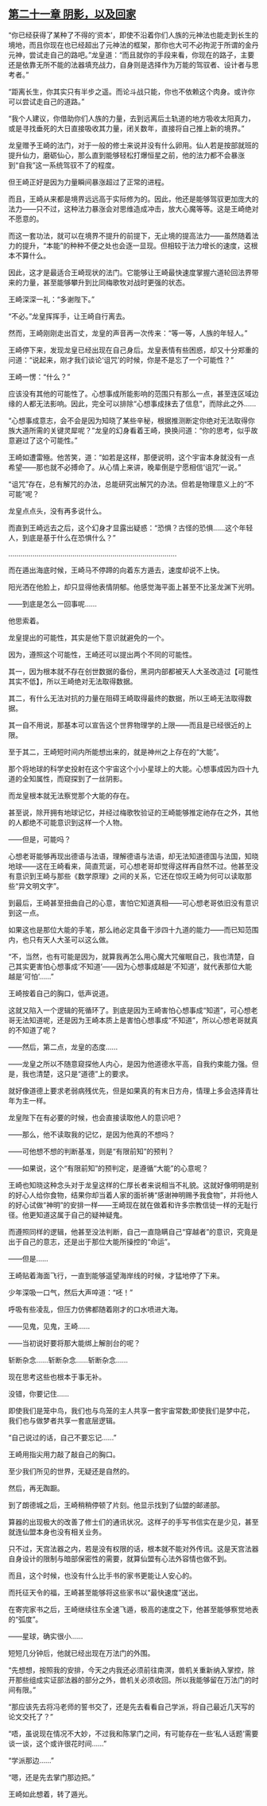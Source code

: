 ## [第二十一章 阴影，以及回家](https://www.xxbiquge.com/11_11207/9204796.html)


  “你已经获得了某种了不得的‘资本’，即使不沿着你们人族的元神法也能走到长生的境地，而且你现在也已经超出了元神法的框架，那你也大可不必拘泥于所谓的金丹元神，尝试走自己的路吧。”龙皇道：“而且就你的手段来看，你现在的路子，主要还是依靠无所不能的法器填充战力，自身则是选择作为万能的驾驭者、设计者与思考者。”

  “距离长生，你其实只有半步之遥。而论斗战只能，你也不依赖这个肉身。或许你可以尝试走自己的道路。”

  “我个人建议，你借助你们人族的力量，去到远离后土轨道的地方吸收太阳真力，或是寻找垂死的大日直接吸收其力量，闭关数年，直接将自己推上新的境界。”

  龙皇赠予王崎的法门，对于一般的修士来说并没有什么卵用。仙人若是按部就班的提升仙力，磨砺仙心，那么直到能够轻松打爆恒星之前，他的法力都不会暴涨到“自我”这一系统驾驭不了的程度。

  但王崎正好是因为力量瞬间暴涨超过了正常的进程。

  而且，王崎从来都是境界远远高于实际修为的。因此，他还是能够驾驭更加庞大的法力——只不过，这种法力暴涨会对思维造成冲击，放大心魔等等。这是王崎绝对不愿意的。

  而这一套功法，就可以在境界不提升的前提下，无止境的提高法力——虽然随着法力的提升，“本能”的种种不便之处也会逐一显现。但相较于法力增长的速度，这根本不算什么。

  因此，这才是最适合王崎现状的法门。它能够让王崎最快速度掌握六道轮回法界带来的力量，甚至能够攀升到比同梅歌牧对战时更强的状态。

  王崎深深一礼：“多谢陛下。”

  “不必。”龙皇挥挥手，让王崎自行离去。

  然而，王崎刚刚走出百丈，龙皇的声音再一次传来：“等一等，人族的年轻人。”

  王崎停下来，发现龙皇已经出现在自己身后。龙皇表情有些困惑，却又十分郑重的问道：“说起来，刚才我们谈论‘诅咒’的时候，你是不是忘了一个可能性？”

  王崎一愣：“什么？”

  应该没有其他的可能性了。心想事成所能影响的范围只有那么一点，甚至连区域边缘的人都无法影响。因此，完全可以排除“心想事成抹去了信息”，而除此之外……

  “心想事成意志，会不会是因为知晓了某些辛秘，根据推测断定你绝对无法取得你族大道所需的关键灵犀呢？”龙皇的幻身看着王崎，换换问道：“你的思考，似乎故意避过了这个可能性。”

  王崎如遭雷殛。他苦笑，道：“如若是这样，那便说明，这个宇宙本身就没有一点希望——那也就不必搏命了。从心情上来讲，晚辈倒是宁愿相信‘诅咒’一说。”

  “诅咒”存在，总有解咒的办法，总能研究出解咒的办法。但若是物理意义上的“不可能”呢？

  龙皇点点头，没有再多说什么。

  而直到王崎远去之后，这个幻身才显露出疑惑：“恐惧？古怪的恐惧……这个年轻人，到底是基于什么在恐惧什么？”

  …………………………………………………………………………

  而在遁出海底时候，王崎马不停蹄的向着东方遁去，速度却说不上快。

  阳光洒在他脸上，却只显得他表情阴郁。他感觉海平面上甚至不比圣龙渊下光明。

  ——到底是怎么一回事呢……

  他思索着。

  龙皇提出的可能性，其实是他下意识就避免的一个。

  因为，遵照这个可能性，王崎还可以提出两个不同的可能性。

  其一，因为根本就不存在创世数据的备份，黑洞内部都被天人大圣改造过【可能性其实不低】，所以王崎绝对无法取得数据。

  其二，有什么无法对抗的力量在阻碍王崎取得最终的数据，所以王崎无法取得数据。

  其一自不用说，那基本可以宣告这个世界物理学的上限——而且是已经很近的上限。

  至于其二，王崎短时间内所能想出来的，就是神州之上存在的“大能”。

  那个将地球的科学史投射在这个宇宙这个小小星球上的大能。心想事成因为四十九道的全知属性，而窥探到了一丝阴影。

  而龙皇根本就无法察觉那个大能的存在。

  甚至说，除开拥有地球记忆，并经过梅歌牧验证的王崎能够推定祂存在之外，其他的人都绝不可能意识到这样一个人物。

  ——但是，可能吗？

  心想老哥能够再现出德语与法语，理解德语与法语，却无法知道德国与法国，知晓地球——这在王崎看来，简直荒诞，可心想老哥却觉得这样再自然不过。他甚至没有意识到王崎与那些《数学原理》之间的关系，它还在惊叹王崎为何可以读取那些“异文明文字”。

  到最后，王崎甚至扭曲自己的心意，害怕它知道真相——可心想老哥依旧没有意识到这一点。

  如果这也是那位大能的手笔，那么祂必定具备干涉四十九道的能力——而已知范围内，也只有天人大圣可以这么做。

  “不，当然，也有可能是因为，就算我再怎么用心魔大咒催眠自己，我也清楚，自己其实更害怕心想事成‘不知道’——因为心想事成越是‘不知道’，就代表那位大能越是‘可怕’……”

  王崎按着自己的胸口，低声说道。

  这就又陷入一个逻辑的死循环了。到底是因为王崎害怕心想事成“知道”，可心想老哥无法知道呢，还是因为王崎本质上是害怕心想事成“不知道”，所以心想老哥就真的不知道了呢？

  ——然后，第二点，龙皇的态度……

  ——龙皇之所以不随意窥探他人内心，是因为他道德水平高，自我约束能力强。但是，我也清楚，这只是“道德”上的要求。

  就好像道德上要求老弱病残优先，但是如果真的有末日方舟，情理上多会选择青壮年为主一样。

  龙皇陛下在有必要的时候，也会直接读取他人的意识吧？

  ——那么，他不读取我的记忆，是因为他真的不想吗？

  ——可他想不想的判断基准，则是“有限前知”的预判？

  ——如果说，这个“有限前知”的预判定，是遵循“大能”的心意呢？

  王崎也知晓这种念头对于龙皇这样的仁厚长者来说相当不礼貌。这就好像明明是别的好心人给你食物，结果你却当着人家的面祈祷“感谢神明赐予我食物”，并将他人的好心试做“神明”的安排一样——王崎现在就在做着和许多宗教信徒一样的无耻行径。他更知道这属于自己的疑神疑鬼。

  而遵照同样的逻辑，他甚至没法判断，自己一直隐瞒自己“穿越者”的意识，究竟是出于自己的意志，还是出于那位大能所操控的“命运”。

  ——但是……

  王崎贴着海面飞行，一直到能够遥望海岸线的时候，才猛地停了下来。

  少年深吸一口气，然后大声啐道：“呸！”

  呼吸有些凌乱，但压力仿佛都随着刚才的口水喷进大海。

  ——见鬼，见鬼，王崎……

  ——当初说好要将那大能绑上解剖台的呢？

  斩断杂念……斩断杂念……斩断杂念……

  现在思考这些也根本于事无补。

  没错，你要记住……

  即使我们是笼中鸟，我们也与鸟笼的主人共享一套宇宙常数;即使我们是梦中花，我们也与做梦者共享一套底层逻辑。

  “自己说过的话，自己不要忘记……”

  王崎用指尖用力敲了敲自己的胸口。

  至少我们所见的世界，无疑还是自然的。

  然后，再无踟蹰。

  到了朗德城之后，王崎稍稍停顿了片刻。他显示找到了仙盟的邮递部。

  算器的出现极大的改善了修士们的通讯状况。这样子的手写书信实在是少见，甚至就连仙盟本身也没有相关业务。

  只不过，天宫法器之内，若是没有权限的话，根本就不能对外传讯。这是天宫法器自身设计的限制与暗部保密性的需要，就算仙盟有心法外容情也做不到。

  而且，这个时候，也没有什么比手书的家书更能让人安心的。

  而托征天令的福，王崎甚至能够将这些家书以“最快速度”送出。

  在寄完家书之后，王崎继续往东全速飞遁，极高的速度之下，他甚至能够察觉地表的“弧度”。

  ——星球，确实很小……

  短短几分钟后，他就已经出现在万法门的外围。

  “先想想，按照我的安排，今天之内我还必须前往南溟，兽机关重新纳入掌控，除开那些组成实证部法器的部分之外，兽机关必须收回。所以我能够留在万法门的时间有限。”

  “那应该先去将冯老师的誓书交了，还是先去看看自己学派，将自己最近几天写的论文交托了？”

  “唔，虽说现在情况不大妙，不过我和陈掌门之间，有可能存在一些‘私人话题’需要谈一谈，这个或许很花时间……”

  “学派那边……”

  “嗯，还是先去掌门那边把。”

  王崎如此想着，转了遁光。
